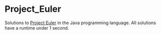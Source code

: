 # Project_Euler

Solutions to [Project Euler](https://projecteuler.net/) in the Java programming language. All solutions have a runtime under 1 second.
